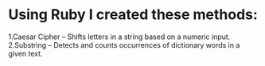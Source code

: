 # Using Ruby I created these methods:

  1.Caesar Cipher – Shifts letters in a string based on a numeric input.  
  2.Substring – Detects and counts occurrences of dictionary words in a given text.
